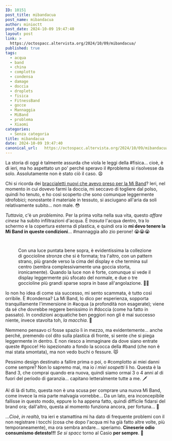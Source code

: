 ```yaml
---
ID: 10151
post_title: mibandacua
post_name: mibandacua
author: minioctt
post_date: 2024-10-09 19:47:40
layout: post
link: >
  https://octospacc.altervista.org/2024/10/09/mibandacua/
published: true
tags:
  - acqua
  - band
  - china
  - complotto
  - condensa
  - damage
  - doccia
  - droplets
  - fisica
  - FitnessBand
  - gocce
  - Mannaggia
  - MiBand
  - problema
  - Xiaomi
categories:
  - Senza categoria
title: mibandacua
date: 2024-10-09 19:47:40
canonical_url:   https://octospacc.altervista.org/2024/10/09/mibandacua/
---
```

<!-- wp:paragraph -->
<p>La storia di oggi è talmente assurda che viola le leggi della #fisica... cioè, è di ieri, ma ho aspettato un po' perché speravo il #problema si risolvesse da solo. Assolutamente non è stato ciò il caso. 😩️</p>
<!-- /wp:paragraph -->

<!-- wp:paragraph -->
<p>Chi si ricorda dei <a href="2024/09/12/mibanda-coi-colori/">braccialetti nuovi che avevo preso per la Mi Band</a>? Ieri, nel momento in cui dovevo farmi la doccia, mi seccavo di togliere dal polso, quindi ho tenuto, e ho così scoperto che sono comunque leggermente idrofobici; nonostante il materiale in tessuto, si asciugano all'aria da soli relativamente subito... non male. 😳️</p>
<!-- /wp:paragraph -->

<!-- wp:paragraph -->
<p><em>Tuttavia</em>, c'è un <em>problemino</em>. Per la prima volta nella sua vita, questo <em>affare cinese</em> ha subito infiltrazioni d'acqua. È <em>trasuta</em> l'acqua dentro, tra lo schermo e la copertura esterna di plastica, e quindi ora io <strong>mi devo tenere la Mi Band in queste condizioni</strong>... #mannaggia allo zio perone! 😭️😭️😭️</p>
<!-- /wp:paragraph -->

<!-- wp:paragraph -->
<p></p>
<!-- /wp:paragraph -->

<!-- wp:gallery {"linkTo":"none"} -->
<figure class="wp-block-gallery has-nested-images columns-default is-cropped"><!-- wp:image {"id":10149} -->
<figure class="wp-block-image"><img src="{{site.cdnurl}}/assets/uploads/2024/10/img_20241009_1847494984410254555586206-960x1280.jpg" alt="" class="wp-image-10149"/></figure>
<!-- /wp:image -->

<!-- wp:image {"id":10150} -->
<figure class="wp-block-image"><img src="{{site.cdnurl}}/assets/uploads/2024/10/img_20241009_1847554900705149021623440-960x1280.jpg" alt="" class="wp-image-10150"/></figure>
<!-- /wp:image --><figcaption class="blocks-gallery-caption wp-element-caption">Con una luce puntata bene sopra, è evidentissima la collezione di goccioline stronze che si è formata; tra l'altro, con un pattern strano, più grande verso la cima del display e che termina sul centro (sembra complessivamente una goccia storta, ironicamente). Quando la luce non è forte, comunque si vede il display leggermente più sfocato del normale, e due o tre goccioline più grandi sparse sopra in base all'angolazione. 😶‍🌫️️</figcaption></figure>
<!-- /wp:gallery -->

<!-- wp:paragraph -->
<p></p>
<!-- /wp:paragraph -->

<!-- wp:paragraph -->
<p>Io non ho idea di come sia successo, mi sento scammata, è tutto così orribile. È #condensa? La Mi Band, lo dico per esperienza, sopporta tranquillamente l'immersione in #acqua (a profondità non esagerate); viene da sé che dovrebbe reggere benissimo in #doccia (come ha fatto in passato). In condizioni acquatiche ben peggiori non gli è mai successo niente, invece stavolta toh, <em>la macchia</em>. 💩️</p>
<!-- /wp:paragraph -->

<!-- wp:paragraph -->
<p>Nemmeno pensavo ci fosse spazio lì in mezzo, ma evidentemente... anche perché, premendo col dito sulla plastica di fronte, si sente che si piega leggermente in dentro. E non riesco a immaginare da dove siano entrate queste #gocce! Ho ispezionato a fondo la scocca della #band (che non è mai stata smontata), ma non vedo buchi o fessure. 😾️</p>
<!-- /wp:paragraph -->

<!-- wp:paragraph -->
<p>Pessimo design destinato a fallire prima o poi, o #complotto ai miei danni come sempre? Non lo sapremo mai, ma io <em>i miei sospetti</em> li ho. Questa è la Band 3, che comprai quando era nuova, quindi siamo ormai 3 o 4 anni al di fuori del periodo di garanzia... capitano letteralmente tutte a me. 🗡️</p>
<!-- /wp:paragraph -->

<!-- wp:paragraph -->
<p>Al di là di tutto, questa non è una scusa per comprare una nuova Mi Band, come invece la mia parte malvagia vorrebbe... Da un lato, era inconcepibile fallisse in questo modo, eppure lo ha appena fatto, quindi difficile fidarsi del brand ora; dall'altro, questa al momento funziona ancora, per fortuna... 🎐️</p>
<!-- /wp:paragraph -->

<!-- wp:paragraph -->
<p>...<em>Cioè</em>, <em>in realtà</em>, tra ieri e stamattina mi ha dato di frequente problemi con il non registrare i tocchi (cosa che dopo l'acqua mi ha già fatto altre volte, più temporaneamente), ma ora sembra andare... speriamo. <strong>Cineserie odio consumismo detesto!!!</strong> <em>Se si spacc</em> torno al Casio <strong>per sempre</strong>. 👿️</p>
<!-- /wp:paragraph -->